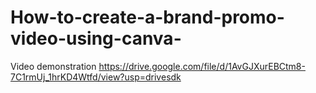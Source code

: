 # How-to-create-a-brand-promo-video-using-canva-

Video demonstration 
https://drive.google.com/file/d/1AvGJXurEBCtm8-7C1rmUj_1hrKD4Wtfd/view?usp=drivesdk
